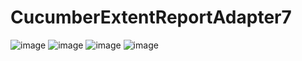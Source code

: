 # CucumberExtentReportAdapter7
![image](https://user-images.githubusercontent.com/38005006/218300530-c868568d-0ad2-4ffa-8bb9-5f8a7ce5f9aa.png)
![image](https://user-images.githubusercontent.com/38005006/218300548-1e903189-5ea2-4953-a323-c4ecdbb176db.png)
![image](https://user-images.githubusercontent.com/38005006/218300602-c84dccd7-11cd-4a31-a021-f65f98bf3c02.png)
![image](https://user-images.githubusercontent.com/38005006/218300577-e07ba2fd-9872-445b-987f-9405b93b0088.png)
